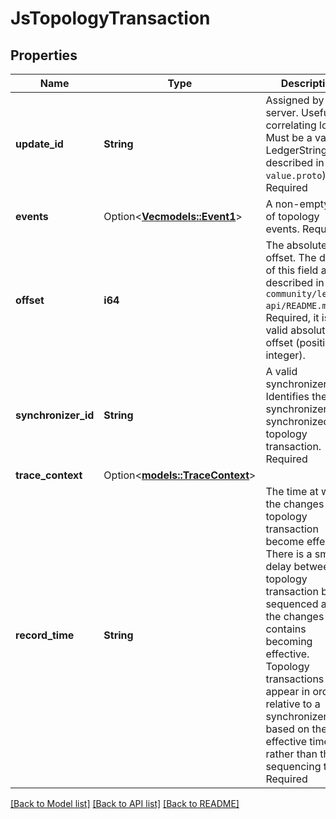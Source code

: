 # JsTopologyTransaction

## Properties

Name | Type | Description | Notes
------------ | ------------- | ------------- | -------------
**update_id** | **String** | Assigned by the server. Useful for correlating logs. Must be a valid LedgerString (as described in ``value.proto``). Required | 
**events** | Option<[**Vec<models::Event1>**](Event1.md)> | A non-empty list of topology events. Required | [optional]
**offset** | **i64** | The absolute offset. The details of this field are described in ``community/ledger-api/README.md``. Required, it is a valid absolute offset (positive integer). | 
**synchronizer_id** | **String** | A valid synchronizer id. Identifies the synchronizer that synchronized the topology transaction. Required | 
**trace_context** | Option<[**models::TraceContext**](TraceContext.md)> |  | [optional]
**record_time** | **String** | The time at which the changes in the topology transaction become effective. There is a small delay between a topology transaction being sequenced and the changes it contains becoming effective. Topology transactions appear in order relative to a synchronizer based on their effective time rather than their sequencing time. Required | 

[[Back to Model list]](../README.md#documentation-for-models) [[Back to API list]](../README.md#documentation-for-api-endpoints) [[Back to README]](../README.md)


